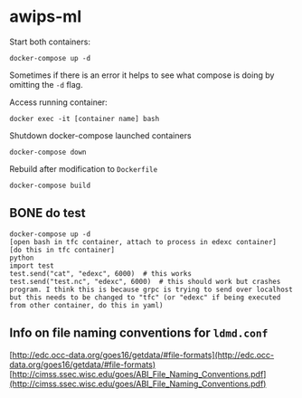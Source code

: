 # awips-ml
Start both containers:
```
docker-compose up -d
```
Sometimes if there is an error it helps to see what compose is doing by omitting the `-d` flag.

Access running container:
```
docker exec -it [container name] bash
```

Shutdown docker-compose launched containers
```
docker-compose down
```

Rebuild after modification to `Dockerfile`
```
docker-compose build
```

## BONE do test
```
docker-compose up -d
[open bash in tfc container, attach to process in edexc container]
[do this in tfc container]
python
import test
test.send("cat", "edexc", 6000)  # this works
test.send("test.nc", "edexc", 6000)  # this should work but crashes program. I think this is because grpc is trying to send over localhost but this needs to be changed to "tfc" (or "edexc" if being executed from other container, do this in yaml)
```

## Info on file naming conventions for `ldmd.conf`
[http://edc.occ-data.org/goes16/getdata/#file-formats](http://edc.occ-data.org/goes16/getdata/#file-formats)
[http://cimss.ssec.wisc.edu/goes/ABI_File_Naming_Conventions.pdf](http://cimss.ssec.wisc.edu/goes/ABI_File_Naming_Conventions.pdf)
